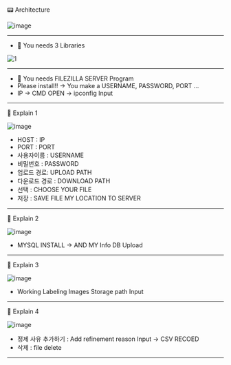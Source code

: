 📟 Architecture

![image](https://user-images.githubusercontent.com/37481441/211368484-88619e33-bf64-41ac-b9f9-38eddde734f9.png)

_________________________________________________________________________________________________________________________


 
- 🎇 You needs 3 Libraries

![1](https://user-images.githubusercontent.com/37481441/211370415-1ebe1a0e-6299-49b1-a400-c3cf057ec22a.PNG)
 


_________________________________________________________________________________________________________________________



- 💎 You needs FILEZILLA SERVER Program 
-  Please install!! -> You make a USERNAME, PASSWORD, PORT ... 
-  IP -> CMD OPEN -> ipconfig Input
_________________________________________________________________________________________________________________________
   
        
    
   
🔋 Explain 1

![image](https://user-images.githubusercontent.com/37481441/211370654-b87990d4-f4bb-47ea-9ec3-8f283986bdb2.png)

- HOST : IP
- PORT : PORT
- 사용자이름 : USERNAME
- 비밀번호 : PASSWORD
- 업로드 경로: UPLOAD PATH
- 다운로드 경로 : DOWNLOAD PATH
- 선택 : CHOOSE YOUR FILE 
- 저장 : SAVE FILE MY LOCATION TO SERVER 

_________________________________________________________________________________________________________________________




🔋 Explain 2

![image](https://user-images.githubusercontent.com/37481441/211371489-9dcf3394-1b80-456b-a7b8-7c988840fe83.png)

- MYSQL INSTALL -> AND MY Info DB Upload 





_________________________________________________________________________________________________________________________


🔋 Explain 3

![image](https://user-images.githubusercontent.com/37481441/211371733-84cf923b-2b9f-42f0-80f6-e58bbc76a756.png)

- Working Labeling Images Storage path Input




_________________________________________________________________________________________________________________________


🔋 Explain 4

![image](https://user-images.githubusercontent.com/37481441/211372042-181729ad-863a-477f-9337-34a1ff5bf01a.png)


- 정제 사유 추가하기 : Add refinement reason Input -> CSV RECOED
- 삭제 : file delete 

 

_________________________________________________________________________________________________________________________


